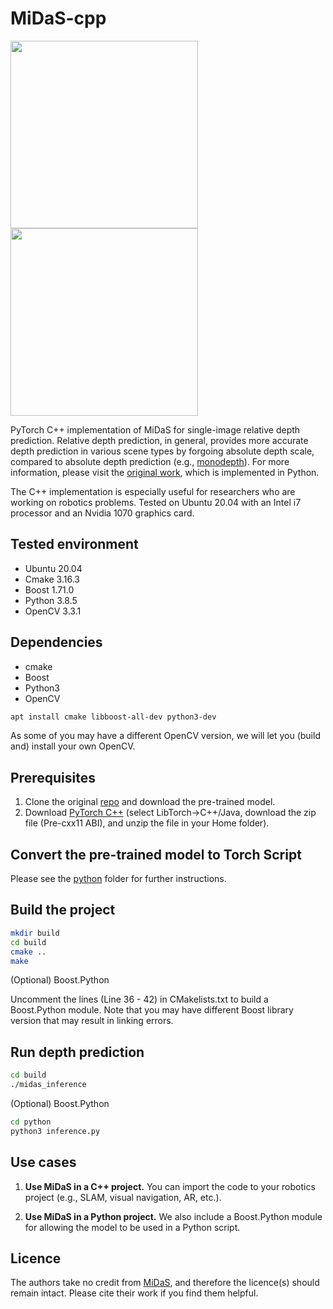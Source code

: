 # MiDaS-cpp

<p float="left">
  <img src="https://github.com/yan99033/MiDaS-cpp/blob/main/sample_output/bicycle.png" width="300" />
  <img src="https://github.com/yan99033/MiDaS-cpp/blob/main/sample_output/horses.png" width="300" /> 
</p>

PyTorch C++ implementation of MiDaS for single-image relative depth prediction. Relative depth prediction, in general, provides more accurate depth prediction in various scene types by forgoing absolute depth scale, compared to absolute depth prediction (e.g., [monodepth](https://github.com/yan99033/monodepth-cpp)).
For more information, please visit the [original work](https://github.com/intel-isl/MiDaS), which is implemented in Python.

The C++ implementation is especially useful for researchers who are working on robotics problems. Tested on Ubuntu 20.04 with an Intel i7 processor and an Nvidia 1070 graphics card.


## Tested environment
- Ubuntu 20.04
- Cmake 3.16.3
- Boost 1.71.0
- Python 3.8.5
- OpenCV 3.3.1


## Dependencies
- cmake
- Boost
- Python3
- OpenCV

```bash
apt install cmake libboost-all-dev python3-dev
```

As some of you may have a different OpenCV version, we will let you (build and) install your own OpenCV.


## Prerequisites
1. Clone the original [repo](https://github.com/intel-isl/MiDaS) and download the pre-trained model.
2. Download [PyTorch C++](https://pytorch.org/get-started/locally/) (select LibTorch->C++/Java, download the zip file (Pre-cxx11 ABI), and unzip the file in your Home folder).


## Convert the pre-trained model to Torch Script
Please see the [python](https://github.com/yan99033/MiDaS-cpp/tree/main/python) folder for further instructions.


## Build the project

```bash
mkdir build
cd build
cmake ..
make
```

(Optional) Boost.Python

Uncomment the lines (Line 36 - 42) in CMakelists.txt to build a Boost.Python module. Note that you may have different Boost library version that may result in linking errors.


## Run depth prediction

```bash
cd build
./midas_inference
```

(Optional) Boost.Python
 ```bash
 cd python
 python3 inference.py
 ```

## Use cases
1. **Use MiDaS in a C++ project.** You can import the code to your robotics project (e.g., SLAM, visual navigation, AR, etc.).

2. **Use MiDaS in a Python project.** We also include a Boost.Python module for allowing the model to be used in a Python script.


## Licence

The authors take no credit from [MiDaS](https://github.com/intel-isl/MiDaS), and therefore the licence(s) should remain intact. Please cite their work if you find them helpful. 
